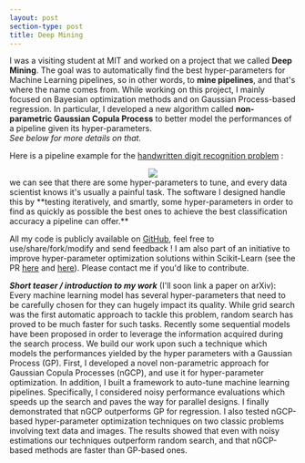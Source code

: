 ```yaml
---
layout: post
section-type: post
title: Deep Mining
---
```

I was a visiting student at MIT and worked on a project that we called **Deep Mining**. The goal was to automatically find the best hyper-parameters for Machine Learning pipelines, so in other words, to **mine pipelines**, and that's where the name comes from. While working on this project, I mainly focused on Bayesian optimization methods and on Gaussian Process-based regression. In particular, I developed a new algorithm called **non-parametric Gaussian Copula Process** to better model the performances of a pipeline given its hyper-parameters.  
*See below for more details on that.*

Here is a pipeline example for the [handwritten digit recognition problem](http://yann.lecun.com/exdb/mnist/) :
<center><img src="https://sds-dubois.github.io/img/projects/DeepMining_workflow2.png"></img></center>   
we can see that there are some hyper-parameters to tune, and every data scientist knows it's usually a painful task. The software I designed handle this by **testing iteratively, and smartly, some hyper-parameters in order to find as quickly as possible the best ones to achieve the best classification accuracy a pipeline can offer.** 

All my code is publicly available on [GitHub](http://hdi-project.github.io/DeepMining/), feel free to use/share/fork/modify and send feedback ! I am also part of an initiative to improve hyper-parameter optimization solutions within Scikit-Learn (see the PR [here](https://github.com/scikit-learn/scikit-learn/pull/5491) and [here](https://github.com/scikit-learn/scikit-learn/pull/5185)). Please contact me if you'd like to contribute.


***Short teaser / introduction to my work*** (I'll soon link a paper on arXiv):  
Every machine learning model has several hyper-parameters that need to be carefully chosen for they can hugely impact its quality. While grid search was the first automatic approach to tackle this problem, random search has proved to be much faster for such tasks. Recently some sequential models have been proposed in order to leverage the information acquired during the search process. We build our work upon such a technique which models the performances yielded by the hyper parameters with a Gaussian Process (GP).  First, I developed a novel non-parametric approach for Gaussian Copula Processes (nGCP), and use it for hyper-parameter optimization. In addition, I built a framework to auto-tune machine learning pipelines. Specifically, I considered noisy performance evaluations which speeds up the search and paves the way for parallel designs. I finally demonstrated that nGCP outperforms GP for regression. I also tested nGCP-based hyper-parameter optimization techniques on two classic problems involving text data and images. The results showed that even with noisy estimations our techniques outperform random search, and that nGCP-based methods are faster than GP-based ones. 

